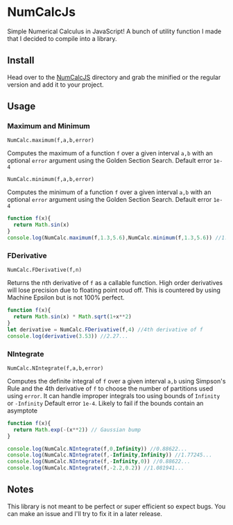 # NumCalcJs
Simple Numerical Calculus in JavaScript! A bunch of utility function I made that I decided to compile into a library.

## Install
Head over to the [NumCalcJS](https://github.com/Bobingstern/NumCalcJs/tree/main/NumCalcJs) directory and grab the minified or the regular version and add it to your project.

## Usage

### Maximum and Minimum
`NumCalc.maximum(f,a,b,error)`

Computes the maximum of a function `f` over a given interval `a,b` with an optional `error` argument using the Golden Section Search. Default error `1e-4`

`NumCalc.minimum(f,a,b,error)`

Computes the minimum of a function `f` over a given interval `a,b` with an optional `error` argument using the Golden Section Search. Default error `1e-4`

```js
function f(x){
  return Math.sin(x)
}
console.log(NumCalc.maximum(f,1.3,5.6),NumCalc.minimum(f,1.3,5.6)) //1.57079... 4.71239...
```

### FDerivative
`NumCalc.FDerivative(f,n)`

Returns the nth derivative of `f` as a callable function. High order derivatives will lose precision due to floating point roud off. This is countered by using Machine Epsilon but is not 100% perfect.

```js
function f(x){
  return Math.sin(x) * Math.sqrt(1+x**2)
}
let derivative = NumCalc.FDerivative(f,4) //4th derivative of f
console.log(derivative(3.53)) //2.27...
```

### NIntegrate
`NumCalc.NIntegrate(f,a,b,error)`

Computes the definite integral of `f` over a given interval `a,b` using Simpson's Rule and the 4th derivative of `f` to choose the number of partitions used using `error`. It can handle improper integrals too using bounds of `Infinity` or `-Infinity` Default error `1e-4`. Likely to fail if the bounds contain an asymptote

```js
function f(x){
  return Math.exp(-(x**2)) // Gaussian bump
}

console.log(NumCalc.NIntegrate(f,0,Infinity)) //0.88622...
console.log(NumCalc.NIntegrate(f,-Infinity,Infinity)) //1.77245...
console.log(NumCalc.NIntegrate(f,-Infinity,0)) //0.88622...
console.log(NumCalc.NIntegrate(f,-2.2,0.2)) //1.081941...
```

## Notes
This library is not meant to be perfect or super efficient so expect bugs. You can make an issue and I'll try to fix it in a later release.

